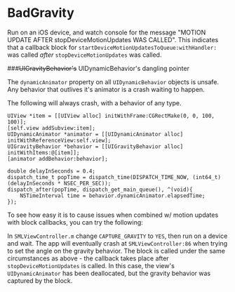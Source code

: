 BadGravity
==========

Run on an iOS device, and watch console for the message "MOTION UPDATE AFTER stopDeviceMotionUpdates WAS CALLED". This indicates that a callback block for `startDeviceMotionUpdatesToQueue:withHandler:` was called _after_ `stopDeviceMotionUpdates` was called.

###~~UIGravityBehavior's~~ UIDynamicBehavior's dangling pointer

The `dynamicAnimator` property on all `UIDynamicBehavior` objects is unsafe. Any behavior that outlives it's animator is  a crash waiting to happen.

The following will always crash, with a behavior of any type.
````
UIView *item = [[UIView alloc] initWithFrame:CGRectMake(0, 0, 100, 100)];
[self.view addSubview:item];
UIDynamicAnimator *animator = [[UIDynamicAnimator alloc] initWithReferenceView:self.view];
UIGravityBehavior *behavior = [[UIGravityBehavior alloc] initWithItems:@[item]];
[animator addBehavior:behavior];

double delayInSeconds = 0.4;
dispatch_time_t popTime = dispatch_time(DISPATCH_TIME_NOW, (int64_t)(delayInSeconds * NSEC_PER_SEC));
dispatch_after(popTime, dispatch_get_main_queue(), ^(void){
	NSTimeInterval time = behavior.dynamicAnimator.elapsedTime;
});
````

To see how easy it is to cause issues when combined w/ motion updates with block callbacks, you can try the following: 

In `SMLViewController.m` change `CAPTURE_GRAVITY` to `YES`, then run on a device and wait. The app will eventually crash at `SMLViewController:86` when trying to set the angle on the gravity behavior. The block is called under the same circumstances as above - the callback takes place after `stopDeviceMotionUpdates` is called. In this case, the view's `UIDynamicAnimator` has been deallocated, but the gravity behavior was captured by the block.
